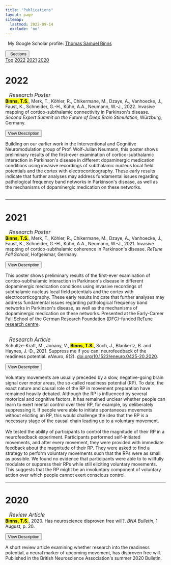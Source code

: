 ```yaml
---
title: "Publications"
layout: page
sitemap:
  lastmod: 2022-09-14
  exclude: 'no'
---
```

<a id="Top" class="section-ID"></a>

<!-- Google Scholar link -->
<p><i class="fab fa-google"></i> &nbsp; My Google Scholar profile: <a href="https://scholar.google.co.uk/citations?user=S8yDxUEAAAAJ" target="_blank">Thomas Samuel Binns</a></p>


<!-- Topbar for navigation of publications by year -->
<div class="dropdown">
  <button onclick="toggle_show()" class="dropdown_button"><i class="fas fa-bars"></i>&nbsp;&nbsp;Sections</button>
  <div id="dropdown_menu" class="dropdown_content">
    <a href="#Top">Top</a>
    <a href="#2022">2022</a>
    <a href="#2021">2021</a>
    <a href="#2020">2020</a>
  </div>
</div>


<!-- Publication list -->
<h1><a id="2022" class="section-ID">2022</a></h1>

<p>
  &nbsp;&nbsp; <i><big>Research Poster</big></i><br>
  <mark><b>Binns, T.S.</b></mark>, Merk, T., Köhler, R., Chikermane, M., Dzaye, A., Vanhoecke, J., Faust, K., Schneider, G.-H., Kühn, A.A., Neumann, W.-J., 2022. Invasive mapping of cortico-subthalamic connectivity in Parkinson's disease. <i>Second Expert Summit on the Future of Deep Brain Stimulation</i>, Würzburg, Germany. <a href="/assets/documents/2022_DBS_Expert_Summit-Poster.pdf" target="_blank"><i class="fas fa-file-pdf"></i></a>
</p>
<div style="margin-bottom: 30px;"> <!-- COLLAPSIBLE -->
  <button type="button" class="collapsible">View Description</button>
  <div class="collapsible_content">
    <p>
      Building on our earlier work in the Interventional and Cognitive Neuromodulation group of Prof. Wolf-Julian Neumann, this poster shows preliminary results of the first-ever examination of cortico-subthalamic interaction in Parkinson's disease in different dopaminergic medication conditions using invasive recordings of subthalamic nucleus local field potentials and the cortex with electrocorticography. These early results indicate that further analyses may address fundamental issues regarding pathological frequency band networks in Parkinson's disease, as well as the mechanisms of dopaminergic medication on these networks.
    </p>
  </div>
</div>

<hr>
<h1><a id="2021" class="section-ID">2021</a></h1>

<p>
  &nbsp;&nbsp; <i><big>Research Poster</big></i><br>
  <mark><b>Binns, T.S.</b></mark>, Merk, T., Köhler, R., Chikermane, M., Dzaye, A., Vanhoecke, J., Faust, K., Schneider, G.-H., Kühn, A.A., Neumann, W.-J., 2021. Invasive mapping of cortico-subthalamic coherence in Parkinson's disease. <i>ReTune Fall School</i>, Hofgeismar, Germany. <a href="/assets/documents/2021_ReTune_Fall_School-Poster.pdf" target="_blank"><i class="fas fa-file-pdf"></i></a>
</p>
<div style="margin-bottom: 30px;"> <!-- COLLAPSIBLE -->
  <button type="button" class="collapsible">View Description</button>
  <div class="collapsible_content">
    <p>
      This poster shows preliminary results of the first-ever examination of cortico-subthalamic interaction in Parkinson's disease in different dopaminergic medication conditions using invasive recordings of subthalamic nucleus local field potentials and the cortex with electrocorticography. These early results indicate that further analyses may address fundamental issues regarding pathological frequency band networks in Parkinson's disease, as well as the mechanisms of dopaminergic medication on these networks. Presented at the Early-Career Fall School of the German Research Foundation (DFG)-funded <a href="https://retune.science/" target="_blank">ReTune research centre</a>.
    </p>
  </div>
</div>

<p>
  &nbsp;&nbsp; <i><big>Research Article</big></i><br>
  Schultze-Kraft, M., Jonany, V., <mark><b>Binns, T.S.</b></mark>, Soch, J., Blankertz, B. and Haynes, J.-D., 2021. Suppress me if you can: neurofeedback of the readiness potential. <i>eNeuro</i>, <i>8</i>(2). <a href="https://www.doi.org/10.1523/eneuro.0425-20.2020" target="_blank">doi.org/10.1523/eneuro.0425-20.2020</a>.
</p>
<div> <!-- COLLAPSIBLE -->
  <button type="button" class="collapsible">View Description</button>
  <div class="collapsible_content">
    <p>
      Voluntary movements are usually preceded by a slow, negative-going brain signal over motor areas, the so-called readiness potential (RP). To date, the exact nature and causal role of the RP in movement preparation have remained heavily debated. Although the RP is influenced by several motorical and cognitive factors, it has remained unclear whether people can learn to exert mental control over their RP, for example, by deliberately suppressing it. If people were able to initiate spontaneous movements without eliciting an RP, this would challenge the idea that the RP is a necessary stage of the causal chain leading up to a voluntary movement.<br>
      <br>
      We tested the ability of participants to control the magnitude of their RP in a neurofeedback experiment. Participants performed self-initiated movements, and after every movement, they were provided with immediate feedback about the magnitude of their RP. They were asked to find a strategy to perform voluntary movements such that the RPs were as small as possible. We found no evidence that participants were able to to willfully modulate or suppress their RPs while still eliciting voluntary movements. This suggests that the RP might be an involuntary component of voluntary action over which people cannot exert conscious control.
    </p>
  </div>
</div>

<hr>
<h1><a id="2020" class="section-ID">2020</a></h1>

<p>
  &nbsp;&nbsp; <i><big>Review Article</big></i><br>
  <mark><b>Binns, T.S.</b></mark>, 2020. Has neuroscience disproven free will?. <i>BNA Bulletin</i>, 1 August, p. 20. <a href="https://www.bna.org.uk/mediacentre/news/has-neuroscience-disproven-free-will/" target="_blank"><i class="fas fa-link"></i></a> <a href="/assets/documents/2020_Free_Will-BNA_Article.pdf" target="_blank"><i class="fas fa-file-pdf"></i></a>
</p>
<div> <!-- COLLAPSIBLE -->
  <button type="button" class="collapsible">View Description</button>
  <div class="collapsible_content">
    <p class="desc-paragraph">
      A short review article examining whether research into the readiness potential, a neural marker of upcoming movement, has disproven free will. Published in the British Neuroscience Association's summer 2020 Bulletin.
    </p>
  </div>
</div>


<script>

  /* Makes collapsibles work */
  var coll = document.getElementsByClassName("collapsible");
  var i;
  for (i = 0; i < coll.length; i++) {
    coll[i].addEventListener("click", function() {
      this.classList.toggle("collapsible_active");
      var coll_content = this.nextElementSibling;
      if (coll_content.style.maxHeight){
        coll_content.style.maxHeight = null;
      } else {
        coll_content.style.maxHeight = coll_content.scrollHeight + "px";
      }
    });
  }


  /* Makes dropdowns work */
  // When the user clicks on the button, toggle between hiding and showing the dropdown content (and change the colour of the button)
  function toggle_show() {
    document.getElementById("dropdown_menu").classList.toggle("dropdown_show");
    var dropdown_btn = document.getElementsByClassName("dropdown_button");
    var k;
      for (k = 0; k < dropdown_btn.length; k++) {
        dropdown_btn[k].classList.toggle("dropdown_button_active")
      }
  }
  // Close the dropdown menu if the user clicks outside of it
  window.onclick = function(event) {
    if (!event.target.matches('.dropdown_button')) {
      var dropdowns = document.getElementsByClassName("dropdown_content");
      var j;
      for (j = 0; j < dropdowns.length; j++) {
        var openDropdown = dropdowns[j];
        if (openDropdown.classList.contains('dropdown_show')) {
          openDropdown.classList.remove('dropdown_show');
        }
      }
      // When the button is clicked, switch the button colour back to the inactive colour
      var dropdown_btn = document.getElementsByClassName("dropdown_button");
      var k;
      for (k = 0; k < dropdown_btn.length; k++) {
        if (dropdown_btn[k].classList.contains('dropdown_button_active')) {
          dropdown_btn[k].classList.remove('dropdown_button_active');
        }
      }
    }
  }


  // Applies offset to section links
  // For the section links
  function offsetAnchor() {
    if (location.hash.length !== 0) {
      window.scrollTo(window.scrollX, window.scrollY - 100);
    }
  }
  // Captures click events of all <a> elements with href starting with #
  $(document).on('click', 'a[href^="#"]', function(event) {
    // Click events are captured before hashchanges. Timeout
    // causes offsetAnchor to be called after the page jump.
    window.setTimeout(function() {
      offsetAnchor();
    }, 0);
  });
  // Set the offset when entering page with hash present in the url
  window.setTimeout(offsetAnchor, 0);

  // For the page top link
  function offsetAnchor_top() {
    if (location.hash.length !== 0) {
      window.scrollTo(window.scrollX, window.scrollY - 1000);
    }
  }
  // Captures click events of all <a> elements with href starting with #
  $(document).on('click', 'a[href^="#Top"]', function(event) {
    // Click events are captured before hashchanges. Timeout
    // causes offsetAnchor to be called after the page jump.
    window.setTimeout(function() {
      offsetAnchor_top();
    }, 0);
  });
  // Set the offset when entering page with hash present in the url
  window.setTimeout(offsetAnchor_top, 0);

</script>
